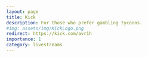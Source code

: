 ```yaml
---
layout: page
title: Kick
description: For those who prefer gambling tycoons.
#img: assets/img/KickLogo.png
redirect: https://kick.com/avr1h
importance: 1
category: livestreams
---
```


